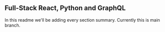 ## Full-Stack React, Python and GraphQL

In this readme we'll be adding every section summary. Currently this is main branch.